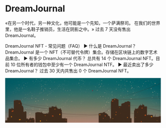 # DreamJournal

«在另一个时代，另一种文化，他可能是一个先知，一个萨满祭司。 在我们的世界里，他是一名鞋子推销员，生活在阴影之中。» 过去 7 天没有售出 DreamJournal。

DreamJournal NFT - 常见问题（FAQ）
▶ 什么是 DreamJournal？
DreamJournal 是一个 NFT（不可替代令牌）集合。存储在区块链上的数字艺术品集合。
▶ 有多少 DreamJournal 代币？
总共有 14 个 DreamJournal NFT。目前 10 位所有者的钱包中至少有一个 DreamJournal NTF。
▶ 最近卖出了多少 DreamJournal？
过去 30 天内共售出 0 个 DreamJournal NFT。

![NTF](unnamed.png)



